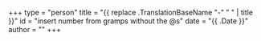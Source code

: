 +++
type = "person"
title = "{{ replace .TranslationBaseName "-" " " | title }}"
id = "insert number from gramps without the @s"
date = "{{ .Date }}"
author = ""
+++
